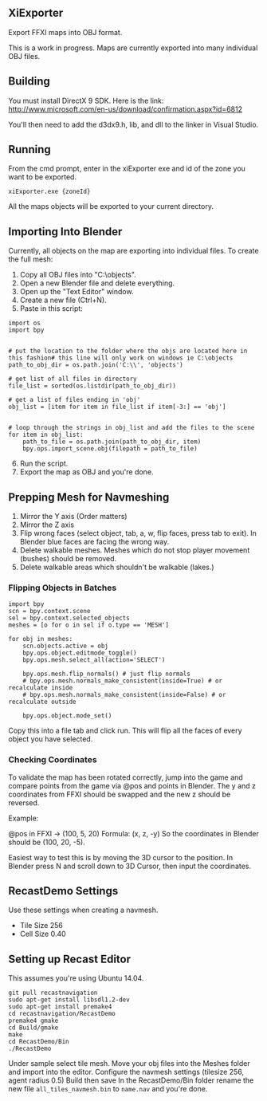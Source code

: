 XiExporter
------------------

Export FFXI maps into OBJ format.

This is a work in progress. Maps are currently exported into many individual OBJ files.

## Building

You must install DirectX 9 SDK. Here is the link:
http://www.microsoft.com/en-us/download/confirmation.aspx?id=6812

You'll then need to add the d3dx9.h, lib, and dll to the linker in Visual Studio.

## Running

From the cmd prompt, enter in the xiExporter exe and id of the zone you want to
be exported.

```
xiExporter.exe {zoneId}
```

All the maps objects will be exported to your current directory.

## Importing Into Blender

Currently, all objects on the map are exporting into individual files. To create
the full mesh:

1. Copy all OBJ files into "C:\objects".
2. Open a new Blender file and delete everything.
3. Open up the "Text Editor" window.
4. Create a new file (Ctrl+N).
5. Paste in this script:

```
import os
import bpy


# put the location to the folder where the objs are located here in this fashion# this line will only work on windows ie C:\objects
path_to_obj_dir = os.path.join('C:\\', 'objects')

# get list of all files in directory
file_list = sorted(os.listdir(path_to_obj_dir))

# get a list of files ending in 'obj'
obj_list = [item for item in file_list if item[-3:] == 'obj']


# loop through the strings in obj_list and add the files to the scene
for item in obj_list:
    path_to_file = os.path.join(path_to_obj_dir, item)
    bpy.ops.import_scene.obj(filepath = path_to_file)
```

6. Run the script.
7. Export the map as OBJ and you're done.

## Prepping Mesh for Navmeshing

1. Mirror the Y axis (Order matters)
2. Mirror the Z axis
3. Flip wrong faces (select object, tab, a, w, flip faces, press tab to exit). In Blender blue faces are facing the wrong way.
4. Delete walkable meshes. Meshes which do not stop player movement (bushes)
   should be removed.
5. Delete walkable areas which shouldn't be walkable (lakes.)

### Flipping Objects in Batches

```
import bpy
scn = bpy.context.scene
sel = bpy.context.selected_objects
meshes = [o for o in sel if o.type == 'MESH']

for obj in meshes:
    scn.objects.active = obj
    bpy.ops.object.editmode_toggle()
    bpy.ops.mesh.select_all(action='SELECT')

    bpy.ops.mesh.flip_normals() # just flip normals
    # bpy.ops.mesh.normals_make_consistent(inside=True) # or recalculate inside
    # bpy.ops.mesh.normals_make_consistent(inside=False) # or recalculate outside

    bpy.ops.object.mode_set()
```

Copy this into a file tab and click run. This will flip all the faces of every
object you have selected.

### Checking Coordinates

To validate the map has been rotated correctly, jump into the game and compare
points from the game via @pos and points in Blender. The y and z coordinates from FFXI
should be swapped and the new z should be reversed.

Example:

@pos in FFXI -> (100, 5, 20)
Formula: (x, z, -y)
So the coordinates in Blender should be (100, 20, -5).

Easiest way to test this is by moving the 3D cursor to the position. In Blender
press N and scroll down to 3D Cursor, then input the coordinates.


## RecastDemo Settings

Use these settings when creating a navmesh.

* Tile Size 256
* Cell Size 0.40


## Setting up Recast Editor

This assumes you're using Ubuntu 14.04.

```
git pull recastnavigation
sudo apt-get install libsdl1.2-dev
sudo apt-get install premake4
cd recastnavigation/RecastDemo
premake4 gmake
cd Build/gmake
make
cd RecastDemo/Bin
./RecastDemo
```

Under sample select tile mesh.
Move your obj files into the Meshes folder and import into the editor.
Configure the navmesh settings (tilesize 256, agent radius 0.5)
Build then save
In the RecastDemo/Bin folder rename the new file `all_tiles_navmesh.bin` to
`name.nav` and you're done.
